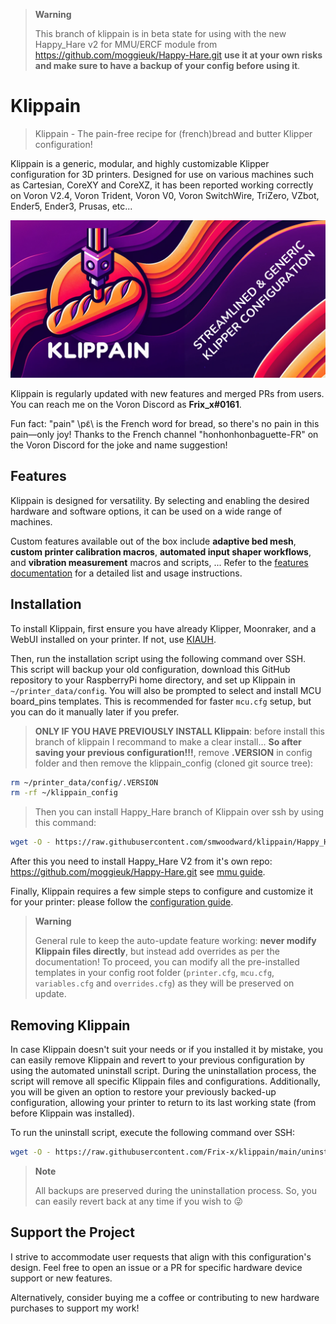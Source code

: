   > **Warning**
  >
  > This branch of klippain is in beta state for using with the new Happy_Hare v2 for MMU/ERCF module from https://github.com/moggieuk/Happy-Hare.git **use it at your own risks and make sure to have a backup of your config before using it**.


# Klippain

> Klippain - The pain-free recipe for (french)bread and butter Klipper configuration!

Klippain is a generic, modular, and highly customizable Klipper configuration for 3D printers. Designed for use on various machines such as Cartesian, CoreXY and CoreXZ, it has been reported working correctly on Voron V2.4, Voron Trident, Voron V0, Voron SwitchWire, TriZero, VZbot, Ender5, Ender3, Prusas, etc...

![Klippain](./docs/klippain.png)

Klippain is regularly updated with new features and merged PRs from users. You can reach me on the Voron Discord as **Frix_x#0161**.

Fun fact: "pain" \pɛ̃\ is the French word for bread, so there's no pain in this pain—only joy! Thanks to the French channel "honhonhonbaguette-FR" on the Voron Discord for the joke and name suggestion!


## Features

Klippain is designed for versatility. By selecting and enabling the desired hardware and software options, it can be used on a wide range of machines.

Custom features available out of the box include **adaptive bed mesh**, **custom printer calibration macros**, **automated input shaper workflows**, and **vibration measurement** macros and scripts, ... Refer to the [features documentation](./docs/features.md) for a detailed list and usage instructions.


## Installation

To install Klippain, first ensure you have already Klipper, Moonraker, and a WebUI installed on your printer. If not, use [KIAUH](https://github.com/th33xitus/kiauh).

Then, run the installation script using the following command over SSH. This script will backup your old configuration, download this GitHub repository to your RaspberryPi home directory, and set up Klippain in `~/printer_data/config`. You will also be prompted to select and install MCU board_pins templates. This is recommended for faster `mcu.cfg` setup, but you can do it manually later if you prefer.

  > **ONLY IF YOU HAVE PREVIOUSLY INSTALL Klippain**: before install this branch of klippain I recommand to make a clear install... **So after saving your previous configuration!!!**, remove **.VERSION** in config folder and then remove the klippain_config (cloned git source tree):

```bash
rm ~/printer_data/config/.VERSION
rm -rf ~/klippain_config
```
  > Then you can install Happy_Hare branch of Klippain over ssh by using this command:

```bash
wget -O - https://raw.githubusercontent.com/smwoodward/klippain/Happy_Hare_Woodward/install.sh | bash
```

After this you need to install Happy_Hare V2 from it's own repo: https://github.com/moggieuk/Happy-Hare.git see [mmu guide](./docs/mmu.md).

Finally, Klippain requires a few simple steps to configure and customize it for your printer: please follow the [configuration guide](./docs/configuration.md).

  > **Warning**
  >
  > General rule to keep the auto-update feature working: **never modify Klippain files directly**, but instead add overrides as per the documentation! To proceed, you can modify all the pre-installed templates in your config root folder (`printer.cfg`, `mcu.cfg`, `variables.cfg` and `overrides.cfg`) as they will be preserved on update.


## Removing Klippain

In case Klippain doesn't suit your needs or if you installed it by mistake, you can easily remove Klippain and revert to your previous configuration by using the automated uninstall script. During the uninstallation process, the script will remove all specific Klippain files and configurations. Additionally, you will be given an option to restore your previously backed-up configuration, allowing your printer to return to its last working state (from before Klippain was installed).

To run the uninstall script, execute the following command over SSH:

```bash
wget -O - https://raw.githubusercontent.com/Frix-x/klippain/main/uninstall.sh | bash
```

  > **Note**
  >
  > All backups are preserved during the uninstallation process. So, you can easily revert back at any time if you wish to :stuck_out_tongue_winking_eye:


## Support the Project

I strive to accommodate user requests that align with this configuration's design. Feel free to open an issue or a PR for specific hardware device support or new features.

Alternatively, consider buying me a coffee or contributing to new hardware purchases to support my work!
